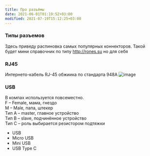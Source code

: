 ```yaml
---
title: Про разъёмы
date: 2021-06-01T01:19:52+03:00
modified: 2021-07-19T15:12:25+03:00
---
```


### Типы разъемов

Здесь приведу распиновка самых популярных коннекторов. Такой будет мини справочник по типу <http://rones.su> но для себя

### RJ45
Интернето-кабель RJ-45 обжиика по стандарта 948A
![image](https://user-images.githubusercontent.com/17731587/125691757-c1f2a2f7-24ae-4e91-84f3-a301284ec51f.png)


### USB
В компах используется повсеместно.  
F – Female, мама, гнездо  
M – Male, папа, штекер  
Тип A – master, главное устройство  
Тип B – slave, подчинённое устройство  
Тип C – роль выбирается резистором подтяжки

* USB
* Micro USB
* Mini USB
* USB Type C

